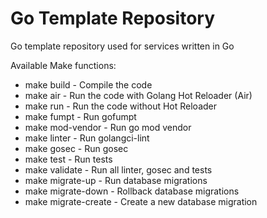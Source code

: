 # Go Template Repository

Go template repository used for services written in Go

Available Make functions:

- make build - Compile the code
- make air - Run the code with Golang Hot Reloader (Air)
- make run - Run the code without Hot Reloader
- make fumpt - Run gofumpt
- make mod-vendor - Run go mod vendor
- make linter - Run golangci-lint
- make gosec - Run gosec
- make test - Run tests
- make validate - Run all linter, gosec and tests
- make migrate-up - Run database migrations
- make migrate-down - Rollback database migrations
- make migrate-create - Create a new database migration

